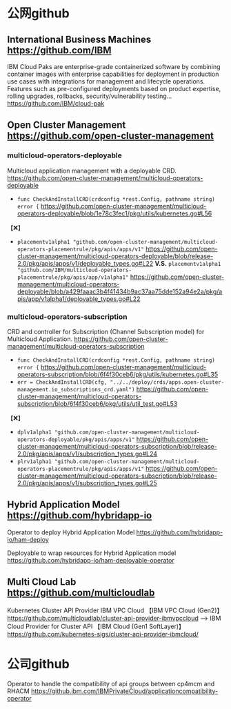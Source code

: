 
# 公网github

## International Business Machines https://github.com/IBM

IBM Cloud Paks are enterprise-grade containerized software by combining container images with enterprise capabilities for deployment in production use cases with integrations for management and lifecycle operations. Features such as pre-configured deployments based on product expertise, rolling upgrades, rollbacks, security/vulnerability testing… https://github.com/IBM/cloud-pak

## Open Cluster Management https://github.com/open-cluster-management

### multicloud-operators-deployable

Multicloud application management with a deployable CRD. https://github.com/open-cluster-management/multicloud-operators-deployable
- `func CheckAndInstallCRD(crdconfig *rest.Config, pathname string) error {` https://github.com/open-cluster-management/multicloud-operators-deployable/blob/1e78c3fec1/pkg/utils/kubernetes.go#L56

【:x:】
- `placementv1alpha1 "github.com/open-cluster-management/multicloud-operators-placementrule/pkg/apis/apps/v1"` https://github.com/open-cluster-management/multicloud-operators-deployable/blob/release-2.0/pkg/apis/apps/v1/deployable_types.go#L22   **V.S.**   `placementv1alpha1 "github.com/IBM/multicloud-operators-placementrule/pkg/apis/app/v1alpha1"` https://github.com/open-cluster-management/multicloud-operators-deployable/blob/a429faaac3b4f41434b9ac37aa75dde152a94e2a/pkg/apis/app/v1alpha1/deployable_types.go#L22

### multicloud-operators-subscription

CRD and controller for Subscription (Channel Subscription model) for Multicloud Application. https://github.com/open-cluster-management/multicloud-operators-subscription
- `func CheckAndInstallCRD(crdconfig *rest.Config, pathname string) error {` https://github.com/open-cluster-management/multicloud-operators-subscription/blob/6f4f30ceb6/pkg/utils/kubernetes.go#L35
- `err = CheckAndInstallCRD(cfg, "../../deploy/crds/apps.open-cluster-management.io_subscriptions_crd.yaml")` https://github.com/open-cluster-management/multicloud-operators-subscription/blob/6f4f30ceb6/pkg/utils/util_test.go#L53

【:x:】 
- `dplv1alpha1 "github.com/open-cluster-management/multicloud-operators-deployable/pkg/apis/apps/v1"` https://github.com/open-cluster-management/multicloud-operators-subscription/blob/release-2.0/pkg/apis/apps/v1/subscription_types.go#L24
- `plrv1alpha1 "github.com/open-cluster-management/multicloud-operators-placementrule/pkg/apis/apps/v1"` https://github.com/open-cluster-management/multicloud-operators-subscription/blob/release-2.0/pkg/apis/apps/v1/subscription_types.go#L25
 

## Hybrid Application Model https://github.com/hybridapp-io

Operator to deploy Hybrid Application Model https://github.com/hybridapp-io/ham-deploy

Deployable to wrap resources for Hybrid Application model https://github.com/hybridapp-io/ham-deployable-operator

## Multi Cloud Lab https://github.com/multicloudlab

Kubernetes Cluster API Provider IBM VPC Cloud 【IBM VPC Cloud (Gen2)】 https://github.com/multicloudlab/cluster-api-provider-ibmvpccloud   -->   IBM Cloud Provider for Cluster API 【IBM Cloud (Gen1 SoftLayer)】 https://github.com/kubernetes-sigs/cluster-api-provider-ibmcloud/

# 公司github

Operator to handle the compatibility of api groups between cp4mcm and RHACM https://github.ibm.com/IBMPrivateCloud/applicationcompatibility-operator
